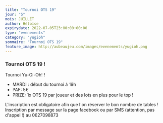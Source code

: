 ```yaml
---
title: "Tournoi OTS 19"
jour: "5"
mois: JUILLET
author: Héloïse
expirydate: 2022-07-05T23:00:00+00:00
type: "evenements"
category: "yugioh"
sommaire: "Tournoi OTS 19"
feature_image: http://aubeaujeu.com/images/evenements/yugioh.png
---
```

### Tournoi OTS 19 !

Tournoi Yu-Gi-Oh! !

- MARDI :  début du tournoi à 19h
- PAF: 5€
- PRIZE: 1x OTS 19 par joueur et des lots en plus pour le top !

L'inscription est obligatoire afin que l'on réserver le bon nombre de tables !
Inscription par message sur la page facebook ou par SMS (attention, pas d'appel !) au 0627098873
